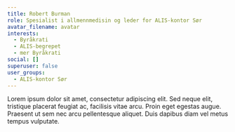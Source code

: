 ```yaml
---
title: Robert Burman
role: Spesialist i allmennmedisin og leder for ALIS-kontor Sør
avatar_filename: avatar
interests:
  - Byråkrati
  - ALIS-begrepet
  - mer Byråkrati
social: []
superuser: false
user_groups:
  - ALIS-kontor Sør
---
```

Lorem ipsum dolor sit amet, consectetur adipiscing elit. Sed neque elit, tristique placerat feugiat ac, facilisis vitae arcu. Proin eget egestas augue. Praesent ut sem nec arcu pellentesque aliquet. Duis dapibus diam vel metus tempus vulputate.